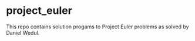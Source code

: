 # project_euler

This repo contains solution progams to Project Euler problems as solved by Daniel Wedul.
